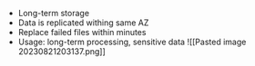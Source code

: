 - Long-term storage
- Data is replicated withing same AZ
- Replace failed files within minutes
- Usage: long-term processing, sensitive data
![[Pasted image 20230821203137.png]]